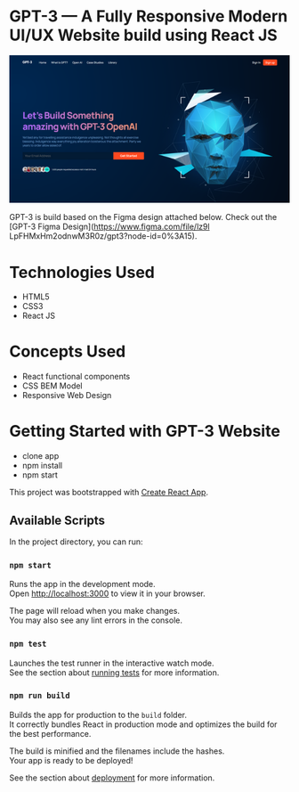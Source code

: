 # GPT-3 — A Fully Responsive Modern UI/UX Website build using React JS 

![Screenshot of GPT-3](https://github.com/IamAravindKumar/GPT-3/blob/master/src/assets/banner_image.png)

GPT-3 is build based on the Figma design attached below. 
Check out the [GPT-3 Figma Design](https://www.figma.com/file/lz9l LpFHMxHm2odnwM3R0z/gpt3?node-id=0%3A15).

# Technologies Used
- HTML5
- CSS3
- React JS      

# Concepts Used
- React functional components
- CSS BEM Model
- Responsive Web Design  

# Getting Started with GPT-3 Website
- clone app
- npm install
- npm start

This project was bootstrapped with [Create React App](https://github.com/facebook/create-react-app).

## Available Scripts

In the project directory, you can run:

### `npm start`

Runs the app in the development mode.\
Open [http://localhost:3000](http://localhost:3000) to view it in your browser.

The page will reload when you make changes.\
You may also see any lint errors in the console.

### `npm test`

Launches the test runner in the interactive watch mode.\
See the section about [running tests](https://facebook.github.io/create-react-app/docs/running-tests) for more information.

### `npm run build`

Builds the app for production to the `build` folder.\
It correctly bundles React in production mode and optimizes the build for the best performance.

The build is minified and the filenames include the hashes.\
Your app is ready to be deployed!

See the section about [deployment](https://facebook.github.io/create-react-app/docs/deployment) for more information.

